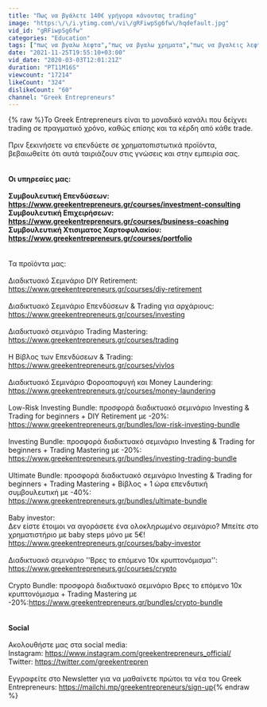 ```yaml
---
title: "Πως να βγάλετε 140€ γρήγορα κάνοντας trading"
image: "https:\/\/i.ytimg.com\/vi\/gRFiwpSg6fw\/hqdefault.jpg"
vid_id: "gRFiwpSg6fw"
categories: "Education"
tags: ["πως να βγαλω λεφτα","πως να βγαλω χρηματα","πως να βγαλεις λεφτα"]
date: "2021-11-25T19:55:10+03:00"
vid_date: "2020-03-03T12:01:21Z"
duration: "PT11M16S"
viewcount: "17214"
likeCount: "324"
dislikeCount: "60"
channel: "Greek Entrepreneurs"
---
```

{% raw %}Το Greek Entrepreneurs είναι το μοναδικό κανάλι που δείχνει trading σε πραγματικό χρόνο, καθώς επίσης και τα κέρδη από κάθε trade.<br /><br />Πριν ξεκινήσετε να επενδύετε σε χρηματοπιστωτικά προϊόντα, βεβαιωθείτε ότι αυτά ταιριάζουν στις γνώσεις και στην εμπειρία σας.<br /><br />__________________________________________________________<br />Οι υπηρεσίες μας:<br /><br />Συμβουλευτική Επενδύσεων: <a rel="nofollow" target="blank" href="https://www.greekentrepreneurs.gr/courses/investment-consulting">https://www.greekentrepreneurs.gr/courses/investment-consulting</a><br />Συμβουλευτική Επιχειρήσεων: <a rel="nofollow" target="blank" href="https://www.greekentrepreneurs.gr/courses/business-coaching">https://www.greekentrepreneurs.gr/courses/business-coaching</a><br />Συμβουλευτική Χτισιματος Χαρτοφυλακίου: <a rel="nofollow" target="blank" href="https://www.greekentrepreneurs.gr/courses/portfolio">https://www.greekentrepreneurs.gr/courses/portfolio</a><br /><br />__________________________________________________________<br />Τα προϊόντα μας: <br /><br />Διαδικτυακό Σεμινάριο DIY Retirement: <a rel="nofollow" target="blank" href="https://www.greekentrepreneurs.gr/courses/diy-retirement">https://www.greekentrepreneurs.gr/courses/diy-retirement</a><br /><br />Διαδικτυακό Σεμινάριο Επενδύσεων &amp; Trading για αρχάριους: <a rel="nofollow" target="blank" href="https://www.greekentrepreneurs.gr/courses/investing">https://www.greekentrepreneurs.gr/courses/investing</a><br /><br />Διαδικτυακό σεμινάριο Trading Mastering: <a rel="nofollow" target="blank" href="https://www.greekentrepreneurs.gr/courses/trading">https://www.greekentrepreneurs.gr/courses/trading</a><br /><br />Η Βίβλος των Επενδύσεων &amp; Trading: <a rel="nofollow" target="blank" href="https://www.greekentrepreneurs.gr/courses/vivlos">https://www.greekentrepreneurs.gr/courses/vivlos</a><br /><br />Διαδικτυακό Σεμινάριο Φοροαποφυγή και Money Laundering: <a rel="nofollow" target="blank" href="https://www.greekentrepreneurs.gr/courses/money-laundering">https://www.greekentrepreneurs.gr/courses/money-laundering</a><br /><br />Low-Risk Investing Bundle: προσφορά διαδικτυακό σεμινάριο Investing &amp; Trading for beginners + DIY Retirement με -20%: <a rel="nofollow" target="blank" href="https://www.greekentrepreneurs.gr/bundles/low-risk-investing-bundle">https://www.greekentrepreneurs.gr/bundles/low-risk-investing-bundle</a><br /><br />Investing Bundle: προσφορά διαδικτυακό σεμινάριο Investing &amp; Trading for beginners + Trading Mastering με -20%: <a rel="nofollow" target="blank" href="https://www.greekentrepreneurs.gr/bundles/investing-trading-bundle">https://www.greekentrepreneurs.gr/bundles/investing-trading-bundle</a><br /><br />Ultimate Bundle: προσφορά διαδικτυακό σεμινάριο Investing &amp; Trading for beginners + Trading Mastering + Βίβλος + 1 ώρα επενδυτική συμβουλευτική με -40%: <a rel="nofollow" target="blank" href="https://www.greekentrepreneurs.gr/bundles/ultimate-bundle">https://www.greekentrepreneurs.gr/bundles/ultimate-bundle</a><br /><br />Baby investor:<br />Δεν είστε έτοιμοι να αγοράσετε ένα ολοκληρωμένο σεμινάριο? Μπείτε στο χρηματιστήριο με baby steps μόνο με 5€! <a rel="nofollow" target="blank" href="https://www.greekentrepreneurs.gr/courses/baby-investor">https://www.greekentrepreneurs.gr/courses/baby-investor</a><br /><br />Διαδικτυακό σεμινάριο ''Βρες το επόμενο 10x κρυπτονόμισμα'': <a rel="nofollow" target="blank" href="https://www.greekentrepreneurs.gr/courses/crypto">https://www.greekentrepreneurs.gr/courses/crypto</a><br /><br />Crypto Bundle: προσφορά διαδικτυακό σεμινάριο Βρες το επόμενο 10x κρυπτονόμισμα + Trading Mastering με -20%:<a rel="nofollow" target="blank" href="https://www.greekentrepreneurs.gr/bundles/crypto-bundle">https://www.greekentrepreneurs.gr/bundles/crypto-bundle</a><br /><br />______________________________________________<br />Social<br />______________________________________________<br />Ακολουθήστε μας στα social media: <br />Instagram: <a rel="nofollow" target="blank" href="https://www.instagram.com/greekentrepreneurs_official/">https://www.instagram.com/greekentrepreneurs_official/</a><br />Twitter: <a rel="nofollow" target="blank" href="https://twitter.com/greekentrepren">https://twitter.com/greekentrepren</a><br /><br />Εγγραφείτε στο Newsletter για να μαθαίνετε πρώτοι τα νέα του Greek Entrepreneurs: <a rel="nofollow" target="blank" href="https://mailchi.mp/greekentrepreneurs/sign-up">https://mailchi.mp/greekentrepreneurs/sign-up</a>{% endraw %}
